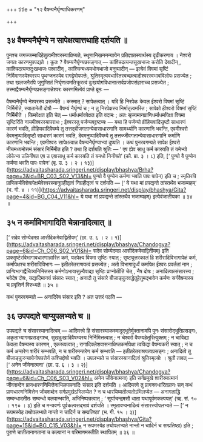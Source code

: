 +++
title = "१२ वैषम्यनैर्घृण्याधिकरणम्"

+++

## ३४ वैषम्यनैर्घृण्ये न सापेक्षत्वात्तथाहि दर्शयति ॥

पुनश्च जगज्जन्मादिहेतुत्वमीश्वरस्याक्षिप्यते, स्थूणानिखननन्यायेन प्रतिज्ञातस्यार्थस्य दृढीकरणाय । नेश्वरो जगतः कारणमुपपद्यते । कुतः ? वैषम्यनैर्घृण्यप्रसङ्गात् — कांश्चिदत्यन्तसुखभाजः करोति देवादीन् , कांश्चिदत्यन्तदुःखभाजः पश्वादीन् , कांश्चिन्मध्यमभोगभाजो मनुष्यादीन् — इत्येवं विषमां सृष्टिं निर्मिमाणस्येश्वरस्य पृथग्जनस्येव रागद्वेषोपपत्तेः, श्रुतिस्मृत्यवधारितस्वच्छत्वादीश्वरस्वभावविलोपः प्रसज्येत ; तथा खलजनैरपि जुगुप्सितं निर्घृणत्वमतिक्रूरत्वं दुःखयोगविधानात्सर्वप्रजोपसंहाराच्च प्रसज्येत ; तस्माद्वैषम्यनैर्घृण्यप्रसङ्गान्नेश्वरः कारणमित्येवं प्राप्ते ब्रूमः —

वैषम्यनैर्घृण्ये नेश्वरस्य प्रसज्येते । कस्मात् ? सापेक्षत्वात् । यदि हि निरपेक्षः केवल ईश्वरो विषमां सृष्टिं निर्मिमीते, स्यातामेतौ दोषौ — वैषम्यं नैर्घृण्यं च ; न तु निरपेक्षस्य निर्मातृत्वमस्ति ; सापेक्षो हीश्वरो विषमां सृष्टिं निर्मिमीते । किमपेक्षत इति चेत् — धर्माधर्मावपेक्षत इति वदामः ; अतः सृज्यमानप्राणिधर्माधर्मापेक्षा विषमा सृष्टिरिति नायमीश्वरस्यापराधः ; ईश्वरस्तु पर्जन्यवद्द्रष्टव्यः — यथा हि पर्जन्यो व्रीहियवादिसृष्टौ साधारणं कारणं भवति, व्रीहियवादिवैषम्ये तु तत्तद्बीजगतान्येवासाधारणानि सामर्थ्यानि कारणानि भवन्ति, एवमीश्वरो देवमनुष्यादिसृष्टौ साधारणं कारणं भवति, देवमनुष्यादिवैषम्ये तु तत्तज्जीवगतान्येवासाधारणानि कर्माणि कारणानि भवन्ति ; एवमीश्वरः सापेक्षत्वान्न वैषम्यनैर्घृण्याभ्यां दुष्यति । कथं पुनरवगम्यते सापेक्ष ईश्वरो नीचमध्यमोत्तमं संसारं निर्मिमीत इति ? तथा हि दर्शयति श्रुतिः — ‘ एष ह्येव साधु कर्म कारयति तं यमेभ्यो लोकेभ्य उन्निनीषत एष उ एवासाधु कर्म कारयति तं यमधो निनीषते’ (कौ. ब्रा. ३ । ८) इति, [‘ पुण्यो वै पुण्येन कर्मणा भवति पापः पापेन’ (बृ. उ. ३ । २ । १३)](https://advaitasharada.sringeri.net/display/bhashya/Brha?page=3&id=BR_C03_S02_V13&hl= पुण्यो वै पुण्येन कर्मणा भवति पापः पापेन) इति च ; स्मृतिरपि प्राणिकर्मविशेषापेक्षमेवेश्वरस्यानुग्रहीतृत्वं निग्रहीतृत्वं च दर्शयति — [‘ ये यथा मां प्रपद्यन्ते तांस्तथैव भजाम्यहम्’ (भ. गी. ४ । ११)](https://advaitasharada.sringeri.net/display/bhashya/Gita?page=4&id=BG_C04_V11&hl= ये यथा मां प्रपद्यन्ते तांस्तथैव भजाम्यहम्) इत्येवंजातीयका ॥ ३४ ॥

## ३५ न कर्माविभागादिति चेन्नानादित्वात् ॥

[‘ सदेव सोम्येदमग्र आसीदेकमेवाद्वितीयम्’ (छा. उ. ६ । २ । १)](https://advaitasharada.sringeri.net/display/bhashya/Chandogya?page=6&id=Ch_C06_S02_V01&hl= सदेव सोम्येदमग्र आसीदेकमेवाद्वितीयम्) इति प्राक्सृष्टेरविभागावधारणान्नास्ति कर्म, यदपेक्ष्य विषमा सृष्टिः स्यात् ; सृष्ट्युत्तरकालं हि शरीरादिविभागापेक्षं कर्म, कर्मापेक्षश्च शरीरादिविभागः — इतीतरेतराश्रयत्वं प्रसज्येत ; अतो विभागादूर्ध्वं कर्मापेक्ष ईश्वरः प्रवर्ततां नाम ; प्राग्विभागाद्वैचित्र्यनिमित्तस्य कर्मणोऽभावात्तुल्यैवाद्या सृष्टिः प्राप्नोतीति चेत् , नैष दोषः ; अनादित्वात्संसारस्य ; भवेदेष दोषः, यद्यादिमानयं संसारः स्यात् ; अनादौ तु संसारे बीजाङ्कुरवद्धेतुहेतुमद्भावेन कर्मणः सर्गवैषम्यस्य च प्रवृत्तिर्न विरुध्यते ॥ ३५ ॥

कथं पुनरवगम्यते — अनादिरेष संसार इति ? अत उत्तरं पठति —

## ३६ उपपद्यते चाप्युपलभ्यते च ॥

उपपद्यते च संसारस्यानादित्वम् — आदिमत्त्वे हि संसारस्याकस्मादुद्भूतेर्मुक्तानामपि पुनः संसारोद्भूतिप्रसङ्गः, अकृताभ्यागमप्रसङ्गश्च, सुखदुःखादिवैषम्यस्य निर्निमित्तत्वात् ; न चेश्वरो वैषम्यहेतुरित्युक्तम् ; न चाविद्या केवला वैषम्यस्य कारणम् , एकरूपत्वात् ; रागादिक्लेशवासनाक्षिप्तकर्मापेक्षा त्वविद्या वैषम्यकरी स्यात् ; न च कर्म अन्तरेण शरीरं सम्भवति, न च शरीरमन्तरेण कर्म सम्भवति — इतीतरेतराश्रयत्वप्रसङ्गः ; अनादित्वे तु बीजाङ्कुरन्यायेनोपपत्तेर्न कश्चिद्दोषो भवति । उपलभ्यते च संसारस्यानादित्वं श्रुतिस्मृत्योः । श्रुतौ तावत् — [‘ अनेन जीवेनात्मना’ (छा. उ. ६ । ३ । २)](https://advaitasharada.sringeri.net/display/bhashya/Chandogya?page=6&id=Ch_C06_S03_V02&hl= अनेन जीवेनात्मना) इति सर्गप्रमुखे शारीरमात्मानं जीवशब्देन प्राणधारणनिमित्तेनाभिलपन्ननादिः संसार इति दर्शयति । आदिमत्त्वे तु प्रागनवधारितप्राणः सन् कथं प्राणधारणनिमित्तेन जीवशब्देन सर्गप्रमुखेऽभिलप्येत ? न च धारयिष्यतीत्यतोऽभिलप्येत — अनागताद्धि सम्बन्धादतीतः सम्बन्धो बलवान्भवति, अभिनिष्पन्नत्वात् ; ‘ सूर्याचन्द्रमसौ धाता यथापूर्वमकल्पयत्’ (ऋ. सं. १० । १९० । ३) इति च मन्त्रवर्णः पूर्वकल्पसद्भावं दर्शयति । स्मृतावप्यनादित्वं संसारस्योपलभ्यते — [‘ न रूपमस्येह तथोपलभ्यते नान्तो न चादिर्न च सम्प्रतिष्ठा’ (भ. गी. १५ । ३)](https://advaitasharada.sringeri.net/display/bhashya/Gita?page=15&id=BG_C15_V03&hl= न रूपमस्येह तथोपलभ्यते नान्तो न चादिर्न च सम्प्रतिष्ठा) इति ; पुराणे चातीतानागतानां च कल्पानां न परिमाणमस्तीति स्थापितम् ॥ ३६ ॥
